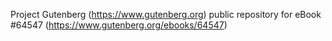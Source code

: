 Project Gutenberg (https://www.gutenberg.org) public repository for
eBook #64547 (https://www.gutenberg.org/ebooks/64547)
